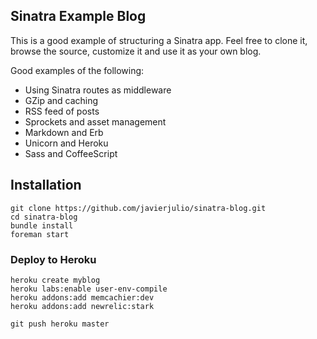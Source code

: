 ## Sinatra Example Blog

This is a good example of structuring a Sinatra app.
Feel free to clone it, browse the source, customize it
and use it as your own blog.

Good examples of the following:

* Using Sinatra routes as middleware
* GZip and caching
* RSS feed of posts
* Sprockets and asset management
* Markdown and Erb
* Unicorn and Heroku
* Sass and CoffeeScript

## Installation

    git clone https://github.com/javierjulio/sinatra-blog.git
    cd sinatra-blog
    bundle install
    foreman start

### Deploy to Heroku

    heroku create myblog
    heroku labs:enable user-env-compile
    heroku addons:add memcachier:dev
    heroku addons:add newrelic:stark

    git push heroku master

